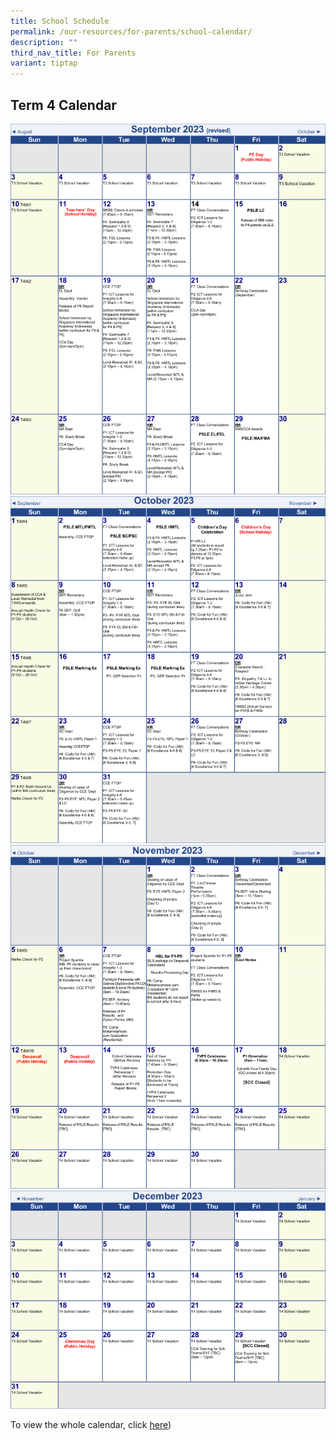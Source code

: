 ```yaml
---
title: School Schedule
permalink: /our-resources/for-parents/school-calendar/
description: ""
third_nav_title: For Parents
variant: tiptap
---
```

<h2>Term 4 Calendar</h2>

<img src="/images/Calendar/sept%202023%20tvps%20term%204%20school%20calendar.jpg"><br>
<img src="/images/Calendar/oct%202023%20tvps%20term%204%20school%20calendar.jpg"><br>
<img src="/images/Calendar/nov%202023%20tvps%20term%204%20school%20calendar.jpg"><br>
<img src="/images/Calendar/dec%202023%20tvps%20term%204%20school%20calendar.jpg"><br>

To view the whole calendar, click [here](/files/Calendar/2023%20tvps%20term%204%20school%20calendar_final%20(sch%20website).pdf))